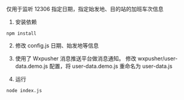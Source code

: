 仅用于监听 12306 指定日期，指定始发地、目的站的加班车次信息

1. 安装依赖

```
npm install
```

2. 修改 config.js 日期、始发地等信息

3. 使用了 Wxpusher 消息推送平台做消息通知。 修改 wxpusher/user-data.demo.js 配置，将 user-data.demo.js 重命名为 user-data.js

4. 运行

```
node index.js
```
